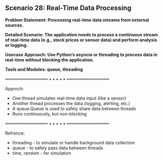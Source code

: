 
## Scenario 28: Real-Time Data Processing  
**Problem Statement: Processing real-time data streams from external sources.**  

**Detailed Scenario: The application needs to process a continuous stream of real-time data (e.g., stock prices or sensor data) and perform analysis or logging.**  

**Usecase Approach: Use Python’s asyncio or threading to process data in real-time without blocking the application.**  

**Tools and Modules: queue, threading**  

══════════════ ⭑ ⭑ ⭑ ⭑ ⭑ ══════════════

Approch:  
- One thread simulates real-time data input (like a sensor)  
- Another thread processes the data (logging, alerting, etc.)  
- A queue.Queue is used to safely share data between threads  
- Runs continuously, but non-blocking  

══════════════ ⭑ ⭑ ⭑ ⭑ ⭑ ══════════════

Refrence:  
- threading - to simulate or handle background data collection  
- queue - to safely pass data between threads  
- time, random - for simulation  
